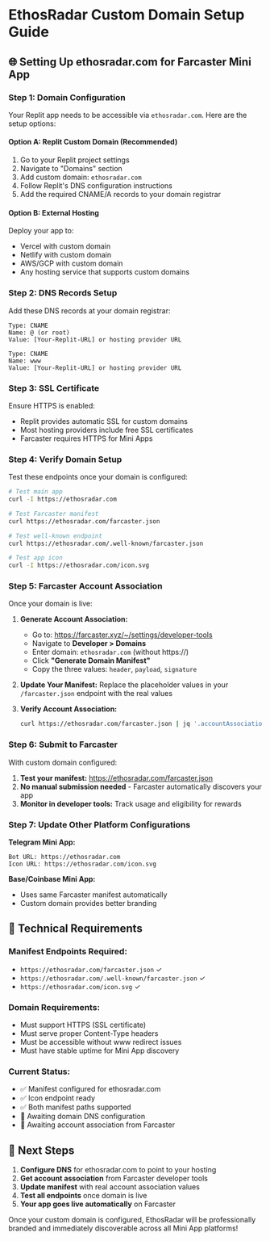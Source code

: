 # EthosRadar Custom Domain Setup Guide

## 🌐 Setting Up ethosradar.com for Farcaster Mini App

### **Step 1: Domain Configuration**

Your Replit app needs to be accessible via `ethosradar.com`. Here are the setup options:

#### **Option A: Replit Custom Domain (Recommended)**
1. Go to your Replit project settings
2. Navigate to "Domains" section  
3. Add custom domain: `ethosradar.com`
4. Follow Replit's DNS configuration instructions
5. Add the required CNAME/A records to your domain registrar

#### **Option B: External Hosting**
Deploy your app to:
- Vercel with custom domain
- Netlify with custom domain  
- AWS/GCP with custom domain
- Any hosting service that supports custom domains

### **Step 2: DNS Records Setup**

Add these DNS records at your domain registrar:

```
Type: CNAME
Name: @ (or root)
Value: [Your-Replit-URL] or hosting provider URL

Type: CNAME  
Name: www
Value: [Your-Replit-URL] or hosting provider URL
```

### **Step 3: SSL Certificate**
Ensure HTTPS is enabled:
- Replit provides automatic SSL for custom domains
- Most hosting providers include free SSL certificates
- Farcaster requires HTTPS for Mini Apps

### **Step 4: Verify Domain Setup**

Test these endpoints once your domain is configured:

```bash
# Test main app
curl -I https://ethosradar.com

# Test Farcaster manifest  
curl https://ethosradar.com/farcaster.json

# Test well-known endpoint
curl https://ethosradar.com/.well-known/farcaster.json

# Test app icon
curl -I https://ethosradar.com/icon.svg
```

### **Step 5: Farcaster Account Association**

Once your domain is live:

1. **Generate Account Association:**
   - Go to: https://farcaster.xyz/~/settings/developer-tools
   - Navigate to **Developer > Domains**
   - Enter domain: `ethosradar.com` (without https://)
   - Click **"Generate Domain Manifest"**
   - Copy the three values: `header`, `payload`, `signature`

2. **Update Your Manifest:**
   Replace the placeholder values in your `/farcaster.json` endpoint with the real values

3. **Verify Account Association:**
   ```bash
   curl https://ethosradar.com/farcaster.json | jq '.accountAssociation'
   ```

### **Step 6: Submit to Farcaster**

With custom domain configured:

1. **Test your manifest:** https://ethosradar.com/farcaster.json
2. **No manual submission needed** - Farcaster automatically discovers your app
3. **Monitor in developer tools:** Track usage and eligibility for rewards

### **Step 7: Update Other Platform Configurations**

**Telegram Mini App:**
```
Bot URL: https://ethosradar.com
Icon URL: https://ethosradar.com/icon.svg
```

**Base/Coinbase Mini App:**
- Uses same Farcaster manifest automatically
- Custom domain provides better branding

## 🔧 Technical Requirements

### **Manifest Endpoints Required:**
- `https://ethosradar.com/farcaster.json` ✓
- `https://ethosradar.com/.well-known/farcaster.json` ✓  
- `https://ethosradar.com/icon.svg` ✓

### **Domain Requirements:**
- Must support HTTPS (SSL certificate)
- Must serve proper Content-Type headers
- Must be accessible without www redirect issues
- Must have stable uptime for Mini App discovery

### **Current Status:**
- ✅ Manifest configured for ethosradar.com
- ✅ Icon endpoint ready
- ✅ Both manifest paths supported
- 🔄 Awaiting domain DNS configuration
- 🔄 Awaiting account association from Farcaster

## 🚀 Next Steps

1. **Configure DNS** for ethosradar.com to point to your hosting
2. **Get account association** from Farcaster developer tools  
3. **Update manifest** with real account association values
4. **Test all endpoints** once domain is live
5. **Your app goes live automatically** on Farcaster

Once your custom domain is configured, EthosRadar will be professionally branded and immediately discoverable across all Mini App platforms!